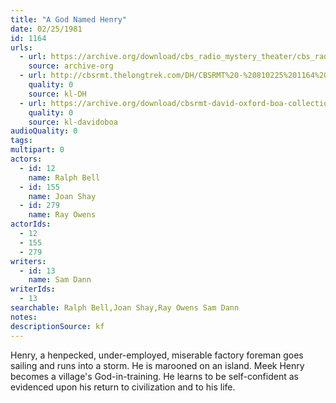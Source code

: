 ```yaml
---
title: "A God Named Henry"
date: 02/25/1981
id: 1164
urls: 
  - url: https://archive.org/download/cbs_radio_mystery_theater/cbs_radio_mystery_theater-1151-1200.zip/cbs_radio_mystery_theater-1151-1200%2Fcbsrmt_1164_a_god_named_henry.mp3
    source: archive-org
  - url: http://cbsrmt.thelongtrek.com/DH/CBSRMT%20-%20810225%201164%20A%20God%20Named%20Henry_dh.mp3
    quality: 0
    source: kl-DH
  - url: https://archive.org/download/cbsrmt-david-oxford-boa-collection/CBSRMT-810225-1164-A-God-Named-Henry-(32-22)-[2007]-{BoA}.mp3
    quality: 0
    source: kl-davidoboa
audioQuality: 0
tags: 
multipart: 0
actors:  
  - id: 12
    name: Ralph Bell  
  - id: 155
    name: Joan Shay  
  - id: 279
    name: Ray Owens
actorIds:  
  - 12  
  - 155  
  - 279
writers:  
  - id: 13
    name: Sam Dann
writerIds:  
  - 13
searchable: Ralph Bell,Joan Shay,Ray Owens Sam Dann
notes: 
descriptionSource: kf
---
```

Henry, a henpecked, under-employed, miserable factory foreman goes sailing and runs into a storm. He is marooned on an island. Meek Henry becomes a village's God-in-training. He learns to be self-confident as evidenced upon his return to civilization and to his life.
